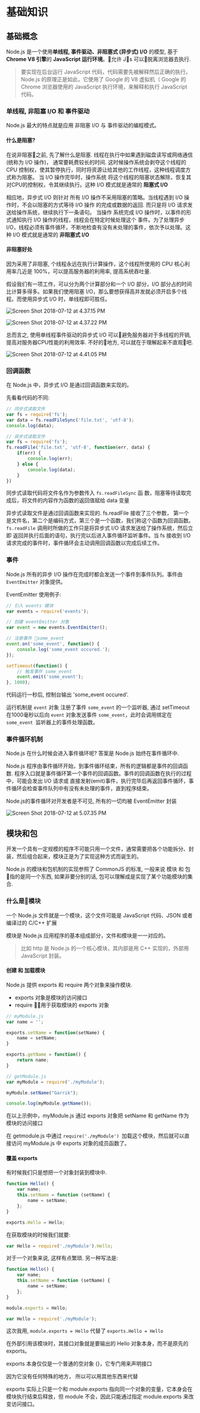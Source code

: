 # 基础知识

## 基础概念

Node.js 是一个使用**单线程, 事件驱动、非阻塞式 (异步式) I/O** 的模型, 基于 **Chrome V8 引擎**的 **JavaScript 运行环境**。允许 Js 可以脱离浏览器去执行.


> 要实现在后台运行 JavaScript 代码，代码需要先被解释然后正确的执行。Node.js 的原理正是如此，它使用了 Google 的 V8 虚拟机（ Google 的 Chrome 浏览器使用的 JavaScript 执行环境，来解释和执行 JavaScript 代码。 

### 单线程, 非阻塞 I/O 和 事件驱动

Node.js 最大的特点就是应用 非阻塞 I/O 与 事件驱动的编程模式。

#### 什么是阻塞?

在说非阻塞之前, 先了解什么是阻塞. 
线程在执行中如果遇到磁盘读写或网络通信(统称为 I/O 操作)， 通常要耗费较长的时间.  这时候操作系统会剥夺这个线程的 CPU 控制权，使其暂停执行，同时将资源让给其他的工作线程，这种线程调度方式称为阻塞。
当 I/O 操作完毕时，操作系统 将这个线程的阻塞状态解除，恢复其对CPU的控制权，令其继续执行。这种 I/O 模式就是通常的 **阻塞式 I/O**

相应地，异步式 I/O 则针对 所有 I/O 操作不采用阻塞的策略。当线程遇到 I/O 操作时，不会以阻塞的方式等待 I/O 操作 的完成或数据的返回. 而只是将 I/O 请求发送给操作系统，继续执行下一条语句。
当操作 系统完成 I/O 操作时，以事件的形式通知执行 I/O 操作的线程，线程会在特定时候处理这个 事件。为了处理异步 I/O，线程必须有事件循环，不断地检查有没有未处理的事件，依次予以处理。这种 I/O 模式就是通常的 **非阻塞式 I/O**

#### 非阻塞好处

因为采用了非阻塞, 个线程永远在执行计算操作，这个线程所使用的 CPU 核心利用率几近是 100%，可以提高服务器的利用率, 提高系统吞吐量.

假设我们有一项工作，可以分为两个计算部分和一个 I/O 部分，I/O 部分占的时间比计算多得多。如果我们使用阻塞 I/O，那么要想获得高并发就必须开启多个线程。而使用异步式 I/O 时，单线程即可胜任。

![Screen Shot 2018-07-12 at 4.37.15 PM](https://i.imgur.com/SW5NWqi.png)

![Screen Shot 2018-07-12 at 4.37.22 PM](https://i.imgur.com/FAfPumU.png)

总而言之, 使用单线程事件驱动的异步式 I/O 可以避免服务器对于多线程的开销, 提高对服务器CPU性能的利用效率. 不好的地方, 可以就在于理解起来不直观吧.

![Screen Shot 2018-07-12 at 4.41.05 PM](https://i.imgur.com/PofEKRT.png)


### 回调函数

在 Node.js 中，异步式 I/O 是通过回调函数来实现的。

先看看代码的不同:

``` js
// 同步式读取文件
var fs = require('fs');
var data = fs.readFileSync('file.txt', 'utf-8');
console.log(data);
```

``` js
// 异步式读取文件
var fs = require('fs');
fs.readFile('file.txt', 'utf-8', function(err, data) {
    if(err) {
        console.log(err);
    } else {
        console.log(data);
    }
})
```

同步式读取代码将文件名作为参数传入 `fs.readFileSync` 函 数，阻塞等待读取完成后，将文件的内容作为函数的返回值赋给 data 变量

异步式读取文件是通过回调函数来实现的. fs.readFile 接收了三个参数， 第一个是文件名，第二个是编码方式，第三个是一个函数，我们称这个函数为回调函数。
`fs.readFile` 调用时所做的工作只是将异步式 I/O 请求发送给了操作系统，然后立即 返回并执行后面的语句，执行完以后进入事件循环监听事件。当 fs 接收到 I/O 请求完成的事件时，事件循环会主动调用回调函数以完成后续工作。


### 事件

Node.js 所有的异步 I/O 操作在完成时都会发送一个事件到事件队列。事件由 `EventEmitter` 对象提供。

EventEmitter 使用例子:

``` js
// 引入 events 模块
var events = require('events');

// 创建 eventEmitter 对象
var event = new events.EventEmitter();

// 注册事件 some_event
event.on('some_event', function() { 
    console.log('some_event occured.');
});

setTimeout(function() { 
    // 触发事件 some_event
    event.emit('some_event');
}, 1000);
```

代码运行一秒后, 控制台输出 'some_event occured'.

运行机制是 `event` 对象 注册了事件 `some_event` 的一个监听器, 通过 setTimeout 在1000毫秒以后向 `event` 对象发送事件 `some_event`，此时会调用绑定在 `some_event `监听器上的事件处理函数。

### 事件循环机制

Node.js 在什么时候会进入事件循环呢? 答案是 Node.js 始终在事件循环中. 

Node.js 程序由事件循环开始，到事件循环结束，所有的逻辑都是事件的回调函数. 程序入口就是事件循环第一个事件的回调函数。事件的回调函数在执行的过程中，可能会发出 I/O 请求或 直接发射(emit)事件，执行完毕后再返回事件循环，事件循环会检查事件队列中有没有未处理的事件，直到程序结束。

Node.js的事件循环对开发者是不可见, 所有的一切均被 EventEmitter 封装

![Screen Shot 2018-07-12 at 5.07.35 PM](https://i.imgur.com/6rc1C5Y.png)

## 模块和包

开发一个具有一定规模的程序不可能只用一个文件，通常需要把各个功能拆分、封装，然后组合起来，模块正是为了实现这种方式而诞生的。

Node.js 的模块和包机制的实现参照了 CommonJS 的标准, 一般来说 模块 和 包 指的是同一个东西, 如果非要分别的话, 包可以理解成是实现了某个功能模块的集合.

### 什么是模块

一个 Node.js 文件就是一个模块，这个文件可能是 JavaScript 代码、JSON 或者编译过的 C/C++ 扩展

模块是 Node.js 应用程序的基本组成部分，文件和模块是一一对应的。

> 比如 http 是 Node.js 的一个核心模块，其内部是用 C++ 实现的，外部用 JavaScript 封装。

#### 创建 和 加载模块

Node.js 提供 exports 和 require 两个对象来操作模块.

* exports 对象是模块的访问接口
* require 用于获取模块的 exports 对象

``` js
// myModule.js
var name = '';

exports.setName = function(setName) {
    name = setName;
}

exports.getName = function() {
    return name;
}
```

``` js
// getModule.js
var myModule = require('./myModule');

myModule.setName("Garrik");

console.log(myModule.getName());
```

在以上示例中，myModule.js 通过 exports 对象把 setName 和 getName 作为模块的访问接口

在 getmodule.js 中通过 `require('./myModule') `加载这个模块，然后就可以直接访问 myModule.js 中 exports 对象的成员函数了。

#### 覆盖 exports

有时候我们只是想把一个对象封装到模块中.

``` js
function Hello() {
    var name;
    this.setName = function (setName) {
        name = setName;
    };
}

exports.Hello = Hello;
```

在获取模块的时候我们就要:

``` js
var Hello = require('./myModule').Hello;
```

对于一个对象来说, 这样有点繁琐. 另一种写法是:

``` js
function Hello() {
    var name;
    this.setName = function (setName) {
        name = setName;
    };
}

module.exports = Hello;
```

``` js
var Hello = require('./myModule');
```

这次我用, `module.exports = Hello` 代替了 `exports.Hello = Hello`

在外部引用该模块时，其接口对象就是要输出的 Hello 对象本身，而不是原先的 exports。

exports 本身仅仅是一个普通的空对象 {}，它专门用来声明接口

因为它没有任何特殊的地方， 所以可以用其他东西来代替

exports 实际上只是一个和 module.exports 指向同一个对象的变量，它本身会在模块执行结束后释放，但 module 不会，因此只能通过指定 module.exports 来改变访问接口。

